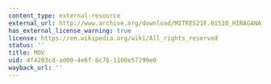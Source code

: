 ```yaml
---
content_type: external-resource
external_url: http://www.archive.org/download/MITRES21F.01S10_HIRAGANA_EXERCISES/6d4.mov
has_external_license_warning: true
license: https://en.wikipedia.org/wiki/All_rights_reserved
status: ''
title: MOV
uid: 4f4203cd-ad00-4e6f-8c76-1100e57299e0
wayback_url: ''
---
```

